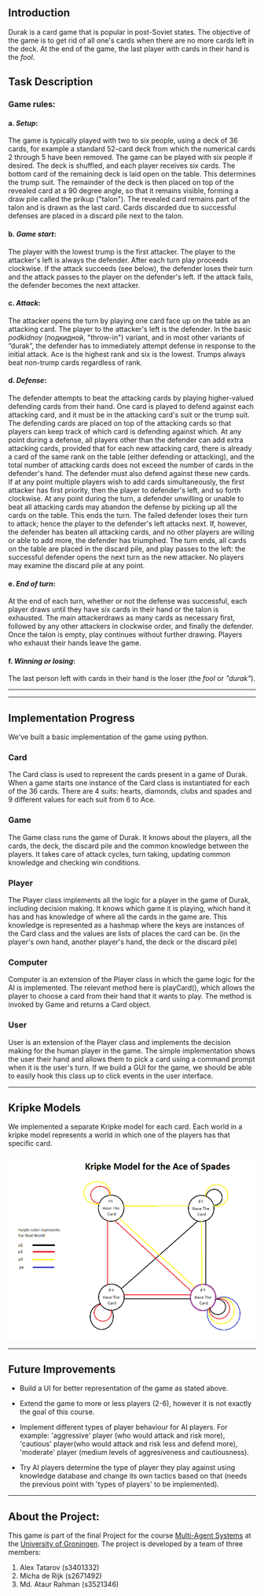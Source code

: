 

## Introduction

Durak is a card game that is popular in post-Soviet states. The objective of the game is to get rid of all one's cards when there are no more cards left in the deck. At the end of the game, the last player with cards in their hand is the *fool*.

## Task Description

### Game rules:
#### a. *Setup*: 
The game is typically played with two to six people, using a deck of 36 cards, for example a standard 52-card deck from which the numerical cards 2 through 5 have been removed. The game can be played with six people if desired. The deck is shuffled, and each player receives six cards. The bottom card of the remaining deck is laid open on the table. This determines the trump suit. The remainder of the deck is then placed on top of the revealed card at a 90 degree angle, so that it remains visible, forming a draw pile called the prikup ("talon"). The revealed card remains part of the talon and is drawn as the last card. Cards discarded due to successful defenses are placed in a discard pile next to the talon.

#### b. *Game start*: 
The player with the lowest trump is the first attacker. The player to the attacker's left is always the defender. After each turn play proceeds clockwise. If the attack succeeds (see below), the defender loses their turn and the attack passes to the player on the defender's left. If the attack fails, the defender becomes the next attacker.

#### c. *Attack*: 
The attacker opens the turn by playing one card face up on the table as an attacking card. The player to the attacker's left is the defender. In the basic *podkidnoy* (подкидной, "throw-in") variant, and in most other variants of “durak”, the defender has to immediately attempt defense in response to the initial attack. Ace is the highest rank and six is the lowest. Trumps always beat non-trump cards regardless of rank.

#### d. *Defense*: 
The defender attempts to beat the attacking cards by playing higher-valued defending cards from their hand. One card is played to defend against each attacking card, and it must be in the attacking card's suit or the trump suit. The defending cards are placed on top of the attacking cards so that players can keep track of which card is defending against which. At any point during a defense, all players other than the defender can add extra attacking cards, provided that for each new attacking card, there is already a card of the same rank on the table (either defending or attacking), and the total number of attacking cards does not exceed the number of cards in the
defender's hand. The defender must also defend against these new cards. If at any point multiple players wish to add cards simultaneously, the first attacker has first priority, then the player to defender's left, and so forth clockwise. At any point during the turn, a defender unwilling or unable to beat all attacking cards may abandon the defense by picking up all the cards on the table. This ends the turn. The failed defender loses their turn to attack; hence the player to the defender's left attacks next. If, however, the defender has beaten all attacking cards, and no other players are willing or able to add more, the defender has triumphed. The turn ends, all cards on the table are placed in the discard pile, and play passes to the left: the successful defender opens the next turn as the new attacker. No players may examine the discard pile at any point.

#### e. *End of turn*: 
At the end of each turn, whether or not the defense was successful, each player draws until they have six cards in their hand or the talon is exhausted. The main attackerdraws as many cards as necessary first, followed by any other attackers in clockwise order, and finally the defender. Once the talon is empty, play continues without further drawing. Players who exhaust their hands leave the game.

#### f. *Winning or losing*:
The last person left with cards in their hand is the loser (the *fool* or *"durak"*).

____________________
____________________


## Implementation Progress

We've built a basic implementation of the game using python. 

### Card

The Card class is used to represent the cards present in a game of Durak. When a game starts one instance of the Card class is instantiated for each of the 36 cards. There are 4 suits: hearts, diamonds, clubs and spades and 9 different values for each suit from 6 to Ace.

### Game

The Game class runs the game of Durak. It knows about the players, all the cards, the deck, the discard pile and the common knowledge between the players. It takes care of attack cycles, turn taking, updating common knowledge and checking win conditions.

### Player

The Player class implements all the logic for a player in the game of Durak, including decision making. It knows which game it is playing, which hand it has and has knowledge of where all the cards in the game are. This knowledge is represented as a hashmap where the keys are instances of the Card class and the values are lists of places the card can be. (in the player's own hand, another player's hand, the deck or the discard pile)

### Computer

Computer is an extension of the Player class in which the game logic for the AI is implemented. The relevant method here is playCard(), which allows the player to choose a card from their hand that it wants to play. The method is invoked by Game and returns a Card object.

### User

User is an extension of the Player class and implements the decision making for the human player in the game. The simple implementation shows the user their hand and allows them to pick a card using a command prompt when it is the user's turn. If we build a GUI for the game, we should be able to easily hook this class up to click events in the user interface.

____________________

## Kripke Models

We implemented a separate Kripke model for each card. Each world in a kripke model represents a world in which one of the players has that specific card.

![Image of a Kripke Model](Model.png)

____________________

## Future Improvements

- Build a UI for better representation of the game as stated above. 

- Extend the game to more or less players (2-6), however it is not exactly the goal of this course. 

- Implement different types of player behaviour for AI players. For example: 'aggressive' player (who would attack and risk more), 'cautious' player(who would attack and risk less and defend more), 'moderate' player (medium levels of aggresiveness and cautiousness). 

- Try AI players determine the type of player they play against using knowledge database and change its own tactics based on that (needs the previous point with 'types of players' to be implemented).  

____________________

## About the Project:

This game is part of the final Project for the course [Multi-Agent Systems](https://www.rug.nl/ocasys/rug/vak/show?code=KIM.MAS03) at the [University of Groningen](https://www.rug.nl/). The project is developed by a team of three members:

1. Alex Tatarov (s3401332)
2. Micha de Rijk (s2671492)
3. Md. Ataur Rahman (s3521346)
